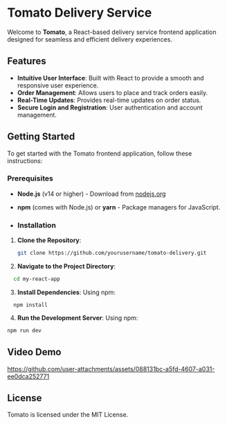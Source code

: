 # Tomato Delivery Service

Welcome to **Tomato**, a React-based delivery service frontend application designed for seamless and efficient delivery experiences.

## Features

- **Intuitive User Interface**: Built with React to provide a smooth and responsive user experience.
- **Order Management**: Allows users to place and track orders easily.
- **Real-Time Updates**: Provides real-time updates on order status.
- **Secure Login and Registration**: User authentication and account management.

## Getting Started

To get started with the Tomato frontend application, follow these instructions:

### Prerequisites

- **Node.js** (v14 or higher) - Download from [nodejs.org](https://nodejs.org/)
- **npm** (comes with Node.js) or **yarn** - Package managers for JavaScript.

- ### Installation

1. **Clone the Repository**:

   ```bash
   git clone https://github.com/yourusername/tomato-delivery.git
   
2. **Navigate to the Project Directory**:
  ```bash
    cd my-react-app
```

3. **Install Dependencies**:
    Using npm:
```
  npm install
  ```
  
4. **Run the Development Server**:
  Using npm:
  ```bash
  npm run dev
```

## Video Demo


https://github.com/user-attachments/assets/088131bc-a5fd-4607-a031-ee0dca252771


## License
Tomato is licensed under the MIT License.
